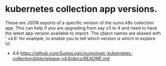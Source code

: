 # kubernetes collection app versions.

These are JSON exports of a specific version of the sumo k8s collection app.
This can help if you are upgrading from say v3 to 4 and need to have the latest app version available to import.
The object names are aliased with ' v4.6' for example, to enable you to tell which version is which in explore UI.

- 4.6  https://github.com/SumoLogic/sumologic-kubernetes-collection/blob/release-v4.6/docs/README.md